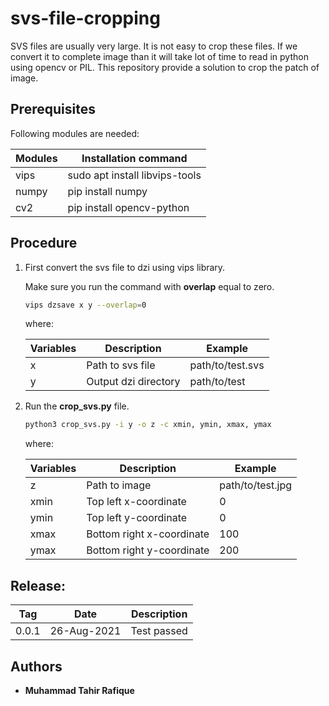 # svs-file-cropping

SVS files are usually very large. It is not easy to crop these files. If we convert it to complete image than it will take lot of time to read in python using opencv or PIL. This repository provide a solution to crop the patch of image.

## Prerequisites

Following modules are needed:

| Modules              | Installation command                     |
| -------------------- | ---------------------------------------- |
| vips     | sudo apt install libvips-tools |
| numpy           | pip install numpy           |
| cv2 | pip install opencv-python |

## Procedure

1. First convert the svs file to dzi using vips library.

   Make sure you run the command with **overlap** equal to zero.

   ```bash
   vips dzsave x y --overlap=0
   ```

   where:

   | Variables | Description          | Example          |
   | --------- | -------------------- | ---------------- |
   | x         | Path to svs file     | path/to/test.svs |
   | y         | Output dzi directory | path/to/test     |

2. Run the **crop_svs.py** file.

   ```bash
   python3 crop_svs.py -i y -o z -c xmin, ymin, xmax, ymax
   ```

   where:

   | Variables | Description               | Example          |
   | --------- | ------------------------- | ---------------- |
   | z         | Path to image             | path/to/test.jpg |
   | xmin      | Top left x-coordinate     | 0                |
   | ymin      | Top left y-coordinate     | 0                |
   | xmax      | Bottom right x-coordinate | 100              |
   | ymax      | Bottom right y-coordinate | 200              |

## Release:

| Tag   | Date        | Description |
| ----- | ----------- | ----------- |
| 0.0.1 | 26-Aug-2021 | Test passed |

## Authors

* **Muhammad Tahir Rafique**
